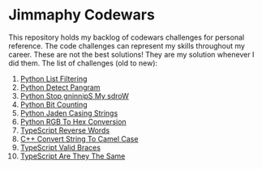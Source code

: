 # Jimmaphy Codewars

This repository holds my backlog of codewars challenges for personal reference.
The code challenges can represent my skills throughout my career.
These are not the best solutions! They are my solution whenever I did them.
The list of challenges (old to new):

1. [Python List Filtering](https://github.com/Jimmaphy/codewars/blob/main/python/filterlist.py)
2. [Python Detect Pangram](https://github.com/Jimmaphy/codewars/blob/main/python/ispangram.py)
3. [Python Stop gninnipS My sdroW](https://github.com/Jimmaphy/codewars/blob/main/python/spinwords.py)
4. [Python Bit Counting](https://github.com/Jimmaphy/codewars/blob/main/python/bitcounting.py)
5. [Python Jaden Casing Strings](https://github.com/Jimmaphy/codewars/blob/main/python/jadencasing.py)
6. [Python RGB To Hex Conversion](https://github.com/Jimmaphy/codewars/blob/main/python/rgbtohex.py)
7. [TypeScript Reverse Words](https://github.com/Jimmaphy/codewars/blob/main/typescript/reversewords.ts)
8. [C++ Convert String To Camel Case](https://github.com/Jimmaphy/codewars/blob/main/c-plus-plus/camelcase.cpp)
9. [TypeScript Valid Braces](https://github.com/Jimmaphy/codewars/blob/main/typescript/validbraces.ts)
10. [TypeScript Are They The Same](https://github.com/Jimmaphy/codewars/blob/main/typescript/aretheythesame.ts)
